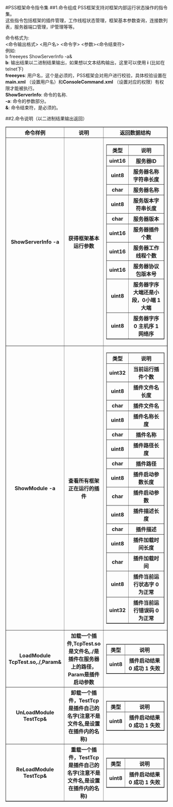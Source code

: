 #PSS框架命令指令集
##1.命令组成
PSS框架支持对框架内部运行状态操作的指令集。  
这些指令包括框架的插件管理，工作线程状态管理，框架基本参数查询，连接数列表，服务器端口管理，IP管理等等。

命令格式为:  
<命令输出格式> <用户名> <命令字> <参数><命令结束符>  
例如:  
b freeeyes ShowServerInfo -a&  
**b**: 输出结果以二进制结果输出，如果想以文本结构输出，这里可以使用 **i** (比如在telnet下)  
**freeeyes**: 用户名，这个是必须的，PSS框架会对用户进行校验，具体校验设置在**main.xml**  （设置用户名）和**ConsoleCommand.xml**  （设置对应的权限）有权限才能被执行。    
**ShowServerInfo**: 命令的名称.  
**-a**: 命令的参数部分。  
**&**: 命令结束符，是必须的。

##2.命令说明（以二进制结果输出返回）
<table width="100%" border="1" cellpadding="0" cellspacing="0">
        <tr>
            <th width="20%">命令样例</th>
			<th width="20%">说明</th>
            <th width="60%">返回数据结构</th>
        </tr>
        <tr>
            <th>ShowServerInfo -a</th>
            <th>获得框架基本运行参数</th>
            <th>
				<table width="100%" border="1" cellpadding="0" cellspacing="0">
				<tr><th>类型</th><th>说明</th></tr>
				<th>uint16</th><th>服务器ID</th></tr>
				<th>uint8</th><th>服务器名称字符串长度</th></tr>
				<th>char</th><th>服务器名称</th></tr>
				<th>uint8</th><th>服务版本字符串长度</th></tr>
				<th>char</th><th>服务器版本</th></tr>
				<th>uint16</th><th>服务器插件个数</th></tr>
				<th>uint16</th><th>服务器工作线程个数</th></tr>
				<th>uint16</th><th>服务器协议包版本号</th></tr>
				<th>uint8</th><th>服务器字序大端还是小段，0小端 1大端</th></tr>
				<th>uint8</th><th>服务器字序 0 主机序 1 网络序</th></tr>
				</table>
			</th>
        </tr>
        <tr>
            <th>ShowModule -a</th>
            <th>查看所有框架正在运行的插件</th>
            <th>
				<table width="100%" border="1" cellpadding="0" cellspacing="0">
				<tr><th>类型</th><th>说明</th></tr>
				<th>uint32</th><th>当前运行插件个数</th></tr>
				<th>uint8</th><th>插件文件名长度</th></tr>
				<th>char</th><th>插件文件名</th></tr>
				<th>uint8</th><th>插件名称长度</th></tr>
				<th>char</th><th>插件名称</th></tr>
				<th>uint8</th><th>插件路径长度</th></tr>
				<th>char</th><th>插件路径</th></tr>
				<th>uint8</th><th>插件启动参数长度</th></tr>
				<th>char</th><th>插件启动参数</th></tr>
				<th>uint8</th><th>插件描述长度</th></tr>
				<th>char</th><th>插件描述</th></tr>
				<th>uint8</th><th>插件加载时间长度</th></tr>
				<th>char</th><th>插件加载时间</th></tr>
				<th>uint8</th><th>插件当前运行状态字 0 为正常</th></tr>
				<th>uint32</th><th>插件当前运行错误码 0 为正常</th></tr>
				</table>
			</th>
        </tr>
        <tr>
            <th>LoadModule TcpTest.so,./,Param&</th>
            <th>加载一个插件,TcpTest.so是文件名,./是插件在服务器上的路径，Param是插件启动参数</th>
            <th>
				<table width="100%" border="1" cellpadding="0" cellspacing="0">
				<tr><th>类型</th><th>说明</th></tr>
				<th>uint8</th><th>插件启动结果 0 成功 1 失败</th></tr>
				</table>
			</th>
        </tr>
        <tr>
            <th>UnLoadModule TestTcp&</th>
            <th>卸载一个插件，TestTcp是插件自己的名字(注意不是文件名,是设置在插件内的名称)</th>
            <th>
				<table width="100%" border="1" cellpadding="0" cellspacing="0">
				<tr><th>类型</th><th>说明</th></tr>
				<th>uint8</th><th>插件启动结果 0 成功 1 失败</th></tr>
				</table>
			</th>
        </tr>
        <tr>
            <th>ReLoadModule TestTcp&</th>
            <th>重载一个插件，TestTcp是插件自己的名字(注意不是文件名,是设置在插件内的名称)</th>
            <th>
				<table width="100%" border="1" cellpadding="0" cellspacing="0">
				<tr><th>类型</th><th>说明</th></tr>
				<th>uint8</th><th>插件启动结果 0 成功 1 失败</th></tr>
				</table>
			</th>
        </tr>
</table>
